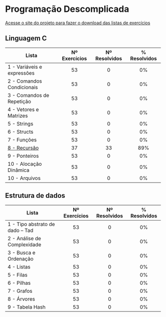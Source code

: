 # Programação Descomplicada

[Acesse o site do projeto para fazer o download das listas de exercícios](https://programacaodescomplicada.wordpress.com/complementar/)

## Linguagem C

| Lista        | Nº Exercícios  | Nº Resolvidos| % Resolvidos
| ------------- | :-----:| :-----: | :-----: |
| 1 - Variáveis e expressões |  53   | 0 |  0% | 
| 2 - Comandos Condicionais |  53   | 0 |  0% |
| 3 - Comandos de Repetição |  53   | 0 |  0% |
| 4 - Vetores e Matrizes |  53   | 0 |  0% |
| 5 - Strings |  53   | 0 |  0% |
| 6 - Structs |  53   | 0 |  0% |
| 7 - Funções |  53   | 0 |  0% |
| [8 - Recursão](https://github.com/ThiagoInocencio/ProgramacaoDescomplicada/tree/master/Linguagem%20C/Lista%208%20-%20Recursao) | 37 | 33 |89% |
| 9 - Ponteiros |  53   | 0 |  0% |
| 10 - Alocação Dinâmica |  53   | 0 |  0% |
| 10 - Arquivos |  53   | 0 |  0% |

## Estrutura de dados


| Lista        | Nº Exercícios  | Nº Resolvidos| % Resolvidos
| ------------- | :-----:| :-----: | :-----: |
| 1 - Tipo abstrato de dado – Tad |  53   | 0 |  0% | 
| 2 - Análise de Complexidade |  53   | 0 |  0% |
| 3 - Busca e Ordenação |  53   | 0 |  0% |
| 4 - Listas |  53   | 0 |  0% |
| 5 - Filas |  53   | 0 |  0% |
| 6 - Pilhas |  53   | 0 |  0% |
| 7 - Grafos |  53   | 0 |  0% |
| 8 - Árvores |  53   | 0 |  0% |
| 9 - Tabela Hash |  53   | 0 |  0% |


